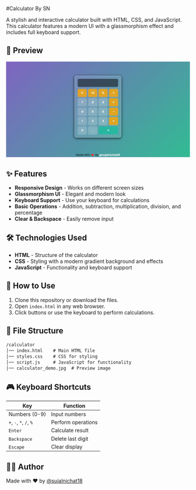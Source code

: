 #Calculator By SN 

A stylish and interactive calculator built with HTML, CSS, and JavaScript. This calculator features a modern UI with a glassmorphism effect and includes full keyboard support.  

## 📸 Preview  
![Calculator Preview](calculator_demo.jpg)  

## ✨ Features  
- **Responsive Design** - Works on different screen sizes  
- **Glassmorphism UI** - Elegant and modern look  
- **Keyboard Support** - Use your keyboard for calculations  
- **Basic Operations** - Addition, subtraction, multiplication, division, and percentage  
- **Clear & Backspace** - Easily remove input  

## 🛠️ Technologies Used  
- **HTML** - Structure of the calculator  
- **CSS** - Styling with a modern gradient background and effects  
- **JavaScript** - Functionality and keyboard support  

## 🚀 How to Use  
1. Clone this repository or download the files.  
2. Open `index.html` in any web browser.  
3. Click buttons or use the keyboard to perform calculations.  

## 📜 File Structure  
```
/calculator
│── index.html    # Main HTML file  
│── styles.css    # CSS for styling  
│── script.js     # JavaScript for functionality  
│── calculator_demo.jpg  # Preview image  
```

## 🎮 Keyboard Shortcuts  
| Key | Function |
|------|-----------|
| Numbers (0-9) | Input numbers |
| `+`, `-`, `*`, `/`, `%` | Perform operations |
| `Enter` | Calculate result |
| `Backspace` | Delete last digit |
| `Escape` | Clear display |

## 👨‍💻 Author  
Made with ❤️ by [@sujalnichat18](https://www.linkedin.com/in/sujal-nichat-1811sn/)  
